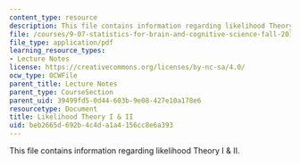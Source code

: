```yaml
---
content_type: resource
description: This file contains information regarding likelihood Theory I & II.
file: /courses/9-07-statistics-for-brain-and-cognitive-science-fall-2016/beb2665d692b4c4da1a4156cc8e6a393_MIT9_07F16_lec9.pdf
file_type: application/pdf
learning_resource_types:
- Lecture Notes
license: https://creativecommons.org/licenses/by-nc-sa/4.0/
ocw_type: OCWFile
parent_title: Lecture Notes
parent_type: CourseSection
parent_uid: 39499fd5-0d44-603b-9e08-427e10a178e6
resourcetype: Document
title: Likelihood Theory I & II
uid: beb2665d-692b-4c4d-a1a4-156cc8e6a393
---
```

This file contains information regarding likelihood Theory I & II.